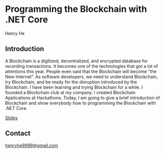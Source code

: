 # Programming the Blockchain with .NET Core

Henry He


## Introduction
A Blockchain is a digitized, decentralized, and encrypted database for recording transactions. It becomes one of the technologies that got a lot of attentions this year. People even said that the Blockchain will become “the New Internet”. As software developers, we need to understand Blockchain, try Blockchain, and be ready for the disruption introduced by the Blockchain. I have been learning and trying Blockchain for a while. I founded a Blockchain club at my company. I created Blockchain Applications at Hackathons. Today, I am going to give a brief introduction of Blockchain and show everybody how to programming the Blockchain with .NET Core.

[Slides](Programming-the-Blockchain-with-.NET-Core.pptx)

## Contact
henryhe9999@gmail.com

